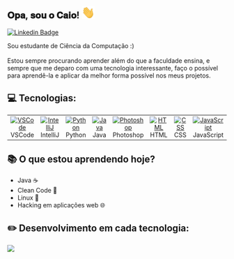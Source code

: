 <h2> 𝐎𝐩𝐚, 𝐬𝐨𝐮 𝐨 𝐂𝐚𝐢𝐨! <img src="https://raw.githubusercontent.com/ABSphreak/ABSphreak/master/gifs/Hi.gif" width="30px"></h2>

[![Linkedin Badge](https://img.shields.io/badge/-LinkedIn-0e76a8?style=for-the-badge&logo=Linkedin&logoColor=white)](https://www.linkedin.com/in/caio-elias-002952236/)

Sou estudante de Ciência da Computação :)
<br><br>
Estou sempre procurando aprender além do que a faculdade ensina, e sempre que me deparo com uma tecnologia interessante, faço o possível para aprendê-la e aplicar da melhor forma possível nos meus projetos.
<br>
## 💻 Tecnologias:

<table align="center">
  <tr>
    <td align="center" width="96">
      <a href="#">
        <img src="https://github.com/yurijserrano/Github-Profile-Readme-Logos/blob/master/text%20editors/vscode.svg" width="42" height="42" alt="VSCode" />
      </a>
      <br>VSCode
    </td>
    <td align="center"  width="96">
      <a href="#">
        <img src="https://github.com/yurijserrano/Github-Profile-Readme-Logos/blob/master/ides/intellij.svg" width="48" height="48" alt="IntelliJ" />
      </a>
      <br>IntelliJ
    </td>
    <td align="center" width="96">
      <a href="#">
        <img src="https://raw.githubusercontent.com/rahul-jha98/github_readme_icons/main/language_and_tools/square/python/python.svg" width="48" height="48" alt="Python" />
      </a>
      <br>Python
    </td>
    <td align="center" width="96">
      <a href="#">
        <img src="https://raw.githubusercontent.com/rahul-jha98/github_readme_icons/main/language_and_tools/square/java/java.svg" width="48" height="48" alt="Java" />
      </a>
      <br>Java
    </td>
    <td align="center" width="96">
      <a href="#">
        <img src="https://github.com/yurijserrano/Github-Profile-Readme-Logos/blob/master/tools/photoshop.png" width="42" height="42" alt="Photoshop" />
      </a>
      <br>Photoshop
    </td>
    <td align="center" width="96">
      <a href="#">
        <img src="https://github.com/rahul-jha98/README_icons/blob/main/language_and_tools/square/html/html.svg" width="48" height="48" alt="HTML" />
      </a>
      <br>HTML
    </td>
    <td align="center" width="96">
      <a href="#">
        <img src="https://github.com/rahul-jha98/README_icons/blob/main/language_and_tools/square/css/css.svg" width="48" height="48" alt="CSS" />
      </a>
      <br>CSS
    </td>
    <td align="center" width="96">
      <a href="#">
        <img src="https://github.com/rahul-jha98/README_icons/blob/main/language_and_tools/square/javascript/javascript.svg" width="48" height="48" alt="JavaScript" />
      </a>
      <br>JavaScript
    </td>
  </tr>
</table>

## 📚 O que estou aprendendo hoje?
- Java ☕
- Clean Code 🌌
- Linux 🐧
- Hacking em aplicações web 🌐

## ✏️ Desenvolvimento em cada tecnologia:
![](https://github-readme-stats.vercel.app/api/top-langs/?username=CaioCElias&theme=github_dark_dimmed&hide_border=false&include_all_commits=true&count_private=true&layout=compact&custom_title=Linguagens+Mais+Usadas)

